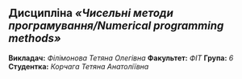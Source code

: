 ## Дисципліна *«Чисельні методи програмування/Numerical programming methods»*
**Викладач:** *Філімонова Тетяна Олегівна*
**Факультет:** *ФІТ*
**Група:** *6*
**Студентка:** *Корчага Тетяна Анатоліївна*
